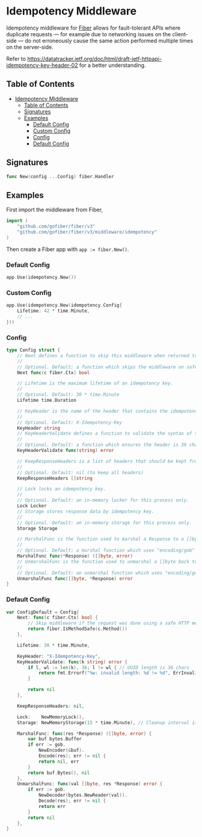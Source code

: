 # Idempotency Middleware

Idempotency middleware for [Fiber](https://github.com/gofiber/fiber) allows for fault-tolerant APIs where duplicate requests — for example due to networking issues on the client-side — do not erroneously cause the same action performed multiple times on the server-side.

Refer to https://datatracker.ietf.org/doc/html/draft-ietf-httpapi-idempotency-key-header-02 for a better understanding.

## Table of Contents

- [Idempotency Middleware](#idempotency-middleware)
	- [Table of Contents](#table-of-contents)
	- [Signatures](#signatures)
	- [Examples](#examples)
		- [Default Config](#default-config)
		- [Custom Config](#custom-config)
		- [Config](#config)
		- [Default Config](#default-config-1)

## Signatures

```go
func New(config ...Config) fiber.Handler
```

## Examples

First import the middleware from Fiber,

```go
import (
	"github.com/gofiber/fiber/v3"
	"github.com/gofiber/fiber/v3/middleware/idempotency"
)
```

Then create a Fiber app with `app := fiber.New()`.

### Default Config

```go
app.Use(idempotency.New())
```

### Custom Config

```go
app.Use(idempotency.New(idempotency.Config{
	Lifetime: 42 * time.Minute,
	// ...
}))
```

### Config

```go
type Config struct {
	// Next defines a function to skip this middleware when returned true.
	//
	// Optional. Default: a function which skips the middleware on safe HTTP request method.
	Next func(c fiber.Ctx) bool

	// Lifetime is the maximum lifetime of an idempotency key.
	//
	// Optional. Default: 30 * time.Minute
	Lifetime time.Duration

	// KeyHeader is the name of the header that contains the idempotency key.
	//
	// Optional. Default: X-Idempotency-Key
	KeyHeader string
	// KeyHeaderValidate defines a function to validate the syntax of the idempotency header.
	//
	// Optional. Default: a function which ensures the header is 36 characters long (the size of an UUID).
	KeyHeaderValidate func(string) error

	// KeepResponseHeaders is a list of headers that should be kept from the original response.
	//
	// Optional. Default: nil (to keep all headers)
	KeepResponseHeaders []string

	// Lock locks an idempotency key.
	//
	// Optional. Default: an in-memory locker for this process only.
	Lock Locker
	// Storage stores response data by idempotency key.
	//
	// Optional. Default: an in-memory storage for this process only.
	Storage Storage

	// MarshalFunc is the function used to marshal a Response to a []byte.
	//
	// Optional. Default: a marshal function which uses "encoding/gob" from the Go standard library.
	MarshalFunc func(*Response) ([]byte, error)
	// UnmarshalFunc is the function used to unmarshal a []byte back to a Response.
	//
	// Optional. Default: an unmarshal function which uses "encoding/gob" from the Go standard library.
	UnmarshalFunc func([]byte, *Response) error
}
```

### Default Config

```go
var ConfigDefault = Config{
	Next: func(c fiber.Ctx) bool {
		// Skip middleware if the request was done using a safe HTTP method
		return fiber.IsMethodSafe(c.Method())
	},

	Lifetime: 30 * time.Minute,

	KeyHeader: "X-Idempotency-Key",
	KeyHeaderValidate: func(k string) error {
		if l, wl := len(k), 36; l != wl { // UUID length is 36 chars
			return fmt.Errorf("%w: invalid length: %d != %d", ErrInvalidIdempotencyKey, l, wl)
		}

		return nil
	},

	KeepResponseHeaders: nil,

	Lock:    NewMemoryLock(),
	Storage: NewMemoryStorage(15 * time.Minute), // Cleanup interval is half the key lifetime

	MarshalFunc: func(res *Response) ([]byte, error) {
		var buf bytes.Buffer
		if err := gob.
			NewEncoder(&buf).
			Encode(res); err != nil {
			return nil, err
		}
		return buf.Bytes(), nil
	},
	UnmarshalFunc: func(val []byte, res *Response) error {
		if err := gob.
			NewDecoder(bytes.NewReader(val)).
			Decode(res); err != nil {
			return err
		}
		return nil
	},
}
```
